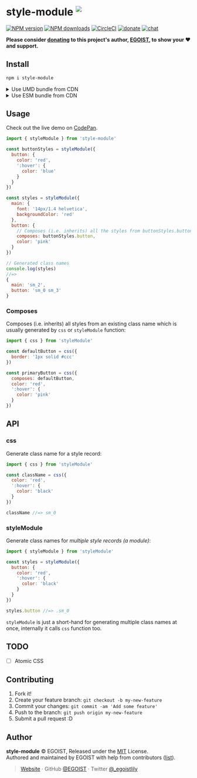 # style-module <sup><img src="https://version-badge.egoist.sh/text?text=beta"></sup>

[![NPM version](https://badgen.net/npm/v/style-module)](https://npmjs.com/package/style-module) [![NPM downloads](https://badgen.net/npm/dm/style-module)](https://npmjs.com/package/style-module) [![CircleCI](https://badgen.net/circleci/github/egoist/style-module/master)](https://circleci.com/gh/egoist/style-module/tree/master) [![donate](https://badgen.net/badge/support%20me/donate/ff69b4)](https://patreon.com/egoist) [![chat](https://badgen.net/badge/chat%20on/discord/7289DA)](https://chat.egoist.moe)

**Please consider [donating](https://www.patreon.com/egoist) to this project's author, [EGOIST](https://egoist.sh), to show your ❤️ and support.**

## Install

```bash
npm i style-module
```

<details><summary>Use UMD bundle from CDN</summary>

```html
<script src="https://unpkg.com/style-module/dist/style-module.min.js"></script>
<script>
  const { styleModule } = styleModule

  const styles = styleModule({
    button: {
      color: 'red'
    }
  })
</script>
```

</details>

<details><summary>Use ESM bundle from CDN</summary>

```html
<script type="module">
  import { styleModule } from 'https://unpkg.com/style-module?module'

  const styles = styleModule({
    button: {
      color: 'red'
    }
  })
</script>
```

</details>

## Usage

Check out the live demo on [CodePan](https://codepan.net/gist/bfcdf733f6099fff24080d039569c9aa).

```js
import { styleModule } from 'style-module'

const buttonStyles = styleModule({
  button: {
    color: 'red',
    ':hover': {
      color: 'blue'
    }
  }
})

const styles = styleModule({
  main: {
    font: '14px/1.4 helvetica',
    backgroundColor: 'red'
  },
  button: {
    // Composes (i.e. inherits) all the styles from buttonStyles.button
    composes: buttonStyles.button,
    color: 'pink'
  }
})

// Generated class names
console.log(styles)
//=>
{
  main: 'sm_2',
  button: 'sm_0 sm_3'
}
```

### Composes

Composes (i.e. inherits) all styles from an existing class name which is usually generated by `css` or `styleModule` function:

```js
import { css } from 'styleModule'

const defaultButton = css({
  border: '1px solid #ccc'
})

const primaryButton = css({
  composes: defaultButton,
  color: 'red',
  ':hover': {
    color: 'pink'
  }
})
```

## API

### css

Generate class name for a style record:

```js
import { css } from 'styleModule'

const className = css({
  color: 'red',
  ':hover': {
    color: 'black'
  }
})

className //=> sm_0
```

### styleModule

Generate class names for _multiple style records (a module)_:

```js
import { styleModule } from 'styleModule'

const styles = styleModule({
  button: {
    color: 'red',
    ':hover': {
      color: 'black'
    }
  }
})

styles.button //=> .sm_0
```

`styleModule` is just a short-hand for generating multiple class names at once, internally it calls `css` function too.

## TODO

- [ ] Atomic CSS

## Contributing

1. Fork it!
2. Create your feature branch: `git checkout -b my-new-feature`
3. Commit your changes: `git commit -am 'Add some feature'`
4. Push to the branch: `git push origin my-new-feature`
5. Submit a pull request :D

## Author

**style-module** © EGOIST, Released under the [MIT](./LICENSE) License.<br>
Authored and maintained by EGOIST with help from contributors ([list](https://github.com/egoist/style-module/contributors)).

> [Website](https://egoist.sh) · GitHub [@EGOIST](https://github.com/egoist) · Twitter [@\_egoistlily](https://twitter.com/_egoistlily)

